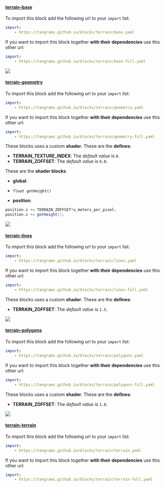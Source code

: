 

#### [terrain-base](http://tangrams.github.io/blocks/#terrain-base) <a href="https://github.com/tangrams/blocks/blob/gh-pages/terrain/base.yaml" target="_blank"><i class="fa fa-github" aria-hidden="true"></i></a>



To import this block add the following url to your `import` list:

```yaml
import:
    - https://tangrams.github.io/blocks/terrain/base.yaml
```




If you want to import this block together **with their dependencies** use this other url:

```yaml
import:
    - https://tangrams.github.io/blocks/terrain/base-full.yaml
```



![](https://mapzen.com/common/styleguide/images/divider/compass-red.png)


#### [terrain-geometry](http://tangrams.github.io/blocks/#terrain-geometry) <a href="https://github.com/tangrams/blocks/blob/gh-pages/terrain/geometry.yaml" target="_blank"><i class="fa fa-github" aria-hidden="true"></i></a>



To import this block add the following url to your `import` list:

```yaml
import:
    - https://tangrams.github.io/blocks/terrain/geometry.yaml
```




If you want to import this block together **with their dependencies** use this other url:

```yaml
import:
    - https://tangrams.github.io/blocks/terrain/geometry-full.yaml
```


These blocks uses a custom **shader**.
These are the **defines**:
 -  **TERRAIN_TEXTURE_INDEX**:  The *default value* is ```0```. 
 -  **TERRAIN_ZOFFSET**:  The *default value* is ```0.0```. 

These are the **shader blocks**:

- **global**:
 + `float getHeight() `
- **position**:

```glsl
position.z += TERRAIN_ZOFFSET*u_meters_per_pixel;
position.z += getHeight();
```



![](https://mapzen.com/common/styleguide/images/divider/compass-red.png)


#### [terrain-lines](http://tangrams.github.io/blocks/#terrain-lines) <a href="https://github.com/tangrams/blocks/blob/gh-pages/terrain/lines.yaml" target="_blank"><i class="fa fa-github" aria-hidden="true"></i></a>



To import this block add the following url to your `import` list:

```yaml
import:
    - https://tangrams.github.io/blocks/terrain/lines.yaml
```




If you want to import this block together **with their dependencies** use this other url:

```yaml
import:
    - https://tangrams.github.io/blocks/terrain/lines-full.yaml
```


These blocks uses a custom **shader**.
These are the **defines**:
 -  **TERRAIN_ZOFFSET**:  The *default value* is ```1.5```. 


![](https://mapzen.com/common/styleguide/images/divider/compass-red.png)


#### [terrain-polygons](http://tangrams.github.io/blocks/#terrain-polygons) <a href="https://github.com/tangrams/blocks/blob/gh-pages/terrain/polygons.yaml" target="_blank"><i class="fa fa-github" aria-hidden="true"></i></a>



To import this block add the following url to your `import` list:

```yaml
import:
    - https://tangrams.github.io/blocks/terrain/polygons.yaml
```




If you want to import this block together **with their dependencies** use this other url:

```yaml
import:
    - https://tangrams.github.io/blocks/terrain/polygons-full.yaml
```


These blocks uses a custom **shader**.
These are the **defines**:
 -  **TERRAIN_ZOFFSET**:  The *default value* is ```1.0```. 


![](https://mapzen.com/common/styleguide/images/divider/compass-red.png)


#### [terrain-terrain](http://tangrams.github.io/blocks/#terrain-terrain) <a href="https://github.com/tangrams/blocks/blob/gh-pages/terrain/terrain.yaml" target="_blank"><i class="fa fa-github" aria-hidden="true"></i></a>



To import this block add the following url to your `import` list:

```yaml
import:
    - https://tangrams.github.io/blocks/terrain/terrain.yaml
```




If you want to import this block together **with their dependencies** use this other url:

```yaml
import:
    - https://tangrams.github.io/blocks/terrain/terrain-full.yaml
```


